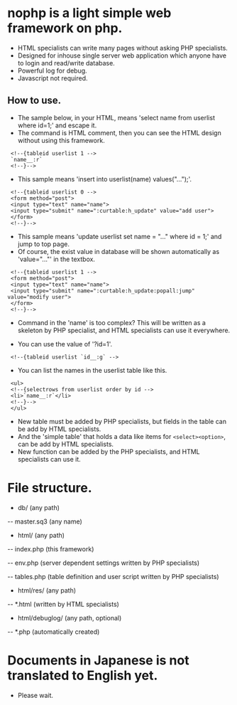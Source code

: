 # nophp is a light simple web framework on php.

- HTML specialists can write many pages without asking PHP specialists.
- Designed for inhouse single server web application which anyone have to login and read/write database.
- Powerful log for debug.
- Javascript not required.

## How to use.

- The sample below, in your HTML, means 'select name from userlist where id=1;' and escape it.
- The command is HTML comment, then you can see the HTML design without using this framework.
```
 <!--{tableid userlist 1 -->
 `name__:r`
 <!--}-->
```

- This sample means 'insert into userlist(name) values("...");'.
```
 <!--{tableid userlist 0 -->
 <form method="post">
 <input type="text" name="name">
 <input type="submit" name=":curtable:h_update" value="add user">
 </form>
 <!--}-->
```

- This sample means 'update userlist set name = "..." where id = 1;' and jump to top page.
- Of course, the exist value in database will be shown automatically as 'value="..."' in the textbox.
```
 <!--{tableid userlist 1 -->
 <form method="post">
 <input type="text" name="name">
 <input type="submit" name=":curtable:h_update:popall:jump" value="modify user">
 </form>
 <!--}-->
```

- Command in the 'name' is too complex? This will be written as a skeleton by PHP specialist, and HTML specialists can use it everywhere.

- You can use the value of '?id=1'.
```
 <!--{tableid userlist `id__:g` -->
```

- You can list the names in the userlist table like this.
```
 <ul>
 <!--{selectrows from userlist order by id -->
 <li>`name__:r`</li>
 <!--}-->
 </ul>
```

- New table must be added by PHP specialists, but fields in the table can be add by HTML specialists.
- And the 'simple table' that holds a data like items for ``<select><option>``, can be add by HTML specialists.
- New function can be added by the PHP specialists, and HTML specialists can use it.

# File structure.

- db/ (any path)

-- master.sq3 (any name)

- html/ (any path)

-- index.php (this framework)

-- env.php (server dependent settings written by PHP specialists)

-- tables.php (table definition and user script written by PHP specialists)

- html/res/ (any path)

-- *.html (written by HTML specialists)

- html/debuglog/ (any path, optional)

-- *.php (automatically created)

# Documents in Japanese is not translated to English yet.

- Please wait.
